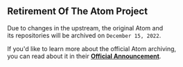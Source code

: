 
## Retirement Of The Atom Project

Due to changes in the upstream, the original Atom and <br>
its repositories will be archived on `December 15, 2022`.

If you'd like to learn more about the official Atom archiving, <br>
you can read about it in their **[Official Announcement]**.


<!----------------------------------------------------------------------------->

[Official Announcement]: https://github.blog/2022-06-08-sunsetting-atom/
